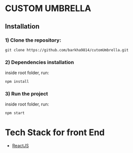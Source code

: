 # CUSTOM UMBRELLA

## Installation

### 1) Clone the repository:
```
git clone https://github.com/barkha9814/cutomUmbrella.git
```
  

### 2) Dependencies installation
inside root folder, run:
```
npm install
```

### 3) Run the project
inside root folder, run:
```
npm start
```

# Tech Stack for front End
- [ReactJS](https://legacy.reactjs.org/)